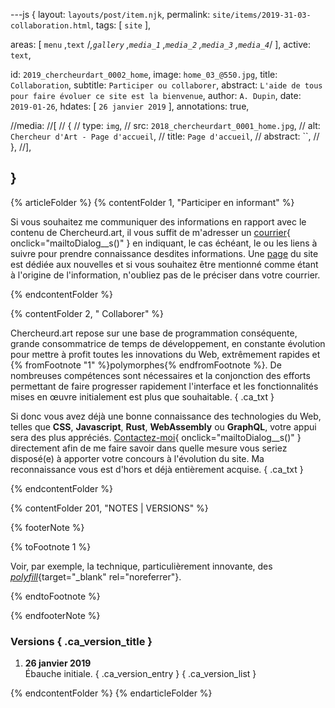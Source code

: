 ---js
{
  layout:    `layouts/post/item.njk`,
  permalink: `site/items/2019-31-03-collaboration.html`,
  tags:      [ `site` ],
  
  areas:     [ `menu` ,`text` /*,`gallery` ,`media_1` ,`media_2` ,`media_3` ,`media_4`*/ ],
  active:      `text`,

  id:        `2019_chercheurdart_0002_home`,
  image:     `home_03_@550.jpg`,
  title:     `Collaboration`,
  subtitle:  `Participer ou collaborer`,
  abstract:  `L'aide de tous pour faire évoluer ce site est la bienvenue`,
  author:    `A. Dupin`,
  date:      `2019-01-26`,
  hdates:     [ `26 janvier 2019` ],
  annotations:  true,
  
  //media:
  //[
  //  {
  //    type:     `img`,
  //    src:      `2018_chercheurdart_0001_home.jpg`,
  //    alt:      `Chercheur d'Art - Page d'accueil`,
  //    title:    `Page d'accueil`,
  //    abstract: ``,
  //  },
  //],

}
---

[comment]: # (======== Article ========)

{% articleFolder %}
{% contentFolder 1, "Participer en informant" %}

Si vous souhaitez me communiquer des informations en rapport avec le contenu de Chercheurd.art, il vous suffit de m'adresser un [courrier](#){ onclick="mailtoDialog__s()" } en indiquant, le cas échéant, le ou les liens à suivre pour prendre connaissance desdites informations. Une [page][chercheurdart_posts] du site est dédiée aux nouvelles et si vous souhaitez être mentionné comme étant à l'origine de l'information, n'oubliez pas de le préciser dans votre courrier.

{% endcontentFolder %}

{% contentFolder 2, " Collaborer" %}

Chercheurd.art repose sur une base de programmation conséquente, grande consommatrice de temps de développement, en constante évolution pour mettre à profit toutes les innovations du Web, extrêmement rapides et {% fromFootnote "1" %}polymorphes{% endfromFootnote %}. De nombreuses compétences sont nécessaires et la conjonction des efforts permettant de faire progresser rapidement l'interface et les fonctionnalités mises en œuvre initialement est plus que souhaitable. { .ca_txt }

Si donc vous avez déjà une bonne connaissance des technologies du Web, telles que **CSS**, **Javascript**, **Rust**, **WebAssembly** ou **GraphQL**, votre appui sera des plus appréciés. [Contactez-moi](#){ onclick="mailtoDialog__s()" } directement afin de me faire savoir dans quelle mesure vous seriez disposé(e) à apporter votre concours à l'évolution du site. Ma reconnaissance vous est d'hors et déjà entièrement acquise. { .ca_txt }

{% endcontentFolder %}

[comment]: # (======== Footnotes ========)

{% contentFolder 201, "NOTES | VERSIONS" %}

{% footerNote %}

{% toFootnote 1 %}

Voir, par exemple, la technique, particulièrement innovante, des [_polyfill_](https://polyfill.io/v3){target="_blank" rel="noreferrer"}.

{% endtoFootnote %}

{% endfooterNote %}

[comment]: # (======== Historique ========)

### Versions { .ca_version_title }

1. **26 janvier 2019**  
Ébauche initiale. { .ca_version_entry }
{ .ca_version_list }

{% endcontentFolder %}
{% endarticleFolder %}

[comment]: # (======== Links ========)

[chercheurdart_posts]: https://www.chercheurd.art/posts/items/2019-news.html
